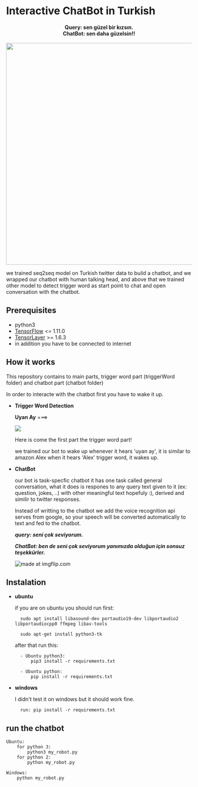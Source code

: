 

# Interactive ChatBot in Turkish




<p align="center">
<b>Query: sen güzel bir kızsın. </b><br>
<b>ChatBot: sen daha güzelsin!!</b><br><br>
<img width="600" src="https://media.giphy.com/media/1r8YRUc7Y7BwoaCC42/giphy.gif"/> 
</p>

we trained seq2seq model on Turkish twitter data to build a chatbot, and we wrapped our chatbot with human talking head, and above that we trained other model to detect trigger word as start point to chat and open conversation with the chatbot.  

## Prerequisites
- python3
- [TensorFlow](https://github.com/tensorflow/tensorflow) <= 1.11.0
- [TensorLayer](https://github.com/zsdonghao/tensorlayer) >= 1.6.3
- in addition you have to be connected to internet 

## How it works

This repository  contains to main parts, trigger word part (triggerWord folder) and chatbot part (chatbot folder)

In order to interacte with the chatbot first you have to wake it up.

- **Trigger Word Detection**

	**Uyan Ay** ===> 
	
	<img src="https://media.giphy.com/media/TakZY1jvx5ThjAuk4m/giphy.gif"/></a>

	Here is come the first part the trigger word part!

	we trained our bot to wake up whenever it hears 'uyan ay', it is similar to amazon Alex when it hears 'Alex' trigger word, it wakes up.

- **ChatBot**

	our bot is task-specfic chatbot it has one task called general conversation, what it does is respones to any query text given to it (ex: question, jokes, ..) with other meaningful text hopefuly :), derived and similir to twitter responses.

	Instead of writting to the chatbot we add the voice recognition api serves from google, so your speech will be converted automatically to text and fed to the chatbot.

	***query: seni çok seviyorum.***
	
	***ChatBot: ben de seni çok seviyorum yanımızda olduğun için sonsuz teşekkürler.***
	
	<img algin="center" src="https://media.giphy.com/media/7XrDb6fGsWoKy9DWrb/giphy.gif" title="made at imgflip.com"/></a>

## Instalation

- **ubuntu**

	if you are on ubuntu you should run first:     

		sudo apt install libasound-dev portaudio19-dev libportaudio2 libportaudiocpp0 ffmpeg libav-tools

		sudo apt-get install python3-tk 

	after that run this:

		- Ubuntu python3:
			pip3 install -r requirements.txt

		- Ubuntu python:
			pip install -r requirements.txt

- **windows**

	I didn't test it on windows but it should work fine.

		run: pip install -r requirements.txt

## run the chatbot
	Ubuntu:
		for python 3: 
			python3 my_robot.py
		for python 2:
			python my_robot.py

	Windows:
		python my_robot.py
